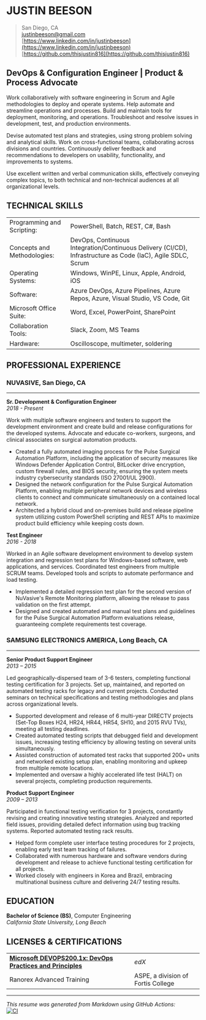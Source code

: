 # JUSTIN BEESON

> San Diego, CA  
> [justinbeeson@gmail.com](mailto:justinbeeson@gmail.com)  
> [https://www.linkedin.com/in/justinbeeson](https://www.linkedin.com/in/justinbeeson)  
> [https://github.com/thisjustin816](https://github.com/thisjustin816)  

## DevOps & Configuration Engineer | Product & Process Advocate

Work collaboratively with software engineering in Scrum and Agile methodologies to deploy and operate systems. Help automate and streamline operations and processes. Build and maintain tools for deployment, monitoring, and operations. Troubleshoot and resolve issues in development, test, and production environments.

Devise automated test plans and strategies, using strong problem solving and analytical skills. Work on cross-functional teams, collaborating across divisions and countries. Continuously deliver feedback and recommendations to developers on usability, functionality, and improvements to systems.

Use excellent written and verbal communication skills, effectively conveying complex topics, to both technical and non-technical audiences at all organizational levels.

## TECHNICAL SKILLS

|                             |                                                                                                               |
| :-------------------------- | :------------------------------------------------------------------------------------------------------------ |
| Programming and Scripting:  | PowerShell, Batch, REST, C#, Bash                                                                             |
| Concepts and Methodologies: | DevOps, Continuous Integration/Continuous Delivery (CI/CD), Infrastructure as Code (IaC), Agile SDLC, Scrum   |
| Operating Systems:          | Windows, WinPE, Linux, Apple, Android, iOS                                                                    |
| Software:                   | Azure DevOps, Azure Pipelines, Azure Repos, Azure, Visual Studio, VS Code, Git                                |
| Microsoft Office Suite:     | Word, Excel, PowerPoint, SharePoint                                                                           |
| Collaboration Tools:        | Slack, Zoom, MS Teams                                                                                         |
| Hardware:                   | Oscilloscope, multimeter, soldering                                                                           |

## PROFESSIONAL EXPERIENCE

### NUVASIVE, San Diego, CA

------

**Sr. Development & Configuration Engineer**  
_2018 - Present_

Work with multiple software engineers and testers to support the development environment and create build and release configurations for the developed systems. Advocate and educate co-workers, surgeons, and clinical associates on surgical automation products.

- Created a fully automated imaging process for the Pulse Surgical Automation Platform, including the application of security measures like Windows Defender Application Control, BitLocker drive encryption, custom firewall rules, and BIOS security, ensuring the system meets industry cybersecurity standards (ISO 27001/UL 2900).
- Designed the network configuration for the Pulse Surgical Automation Platform, enabling multiple peripheral network devices and wireless clients to connect and communicate simultaneously on a contained local network.
- Architected a hybrid cloud and on-premises build and release pipeline system utilizing custom PowerShell scripting and REST APIs to maximize product build efficiency while keeping costs down.

**Test Engineer**  
_2016 - 2018_

Worked in an Agile software development environment to develop system integration and regression test plans for Windows-based software, web applications, and services. Coordinated test engineers from multiple SCRUM teams. Developed tools and scripts to automate performance and load testing.

- Implemented a detailed regression test plan for the second version of NuVasive's Remote Monitoring platform, allowing the release to pass validation on the first attempt.
- Designed and created automated and manual test plans and guidelines for the Pulse Surgical Automation Platform evaluations release, guaranteeing complete requirements test coverage.

### SAMSUNG ELECTRONICS AMERICA, Long Beach, CA

------

**Senior Product Support Engineer**  
_2013 – 2015_

Led geographically-dispersed team of 3-6 testers, completing functional testing certification for 3 projects. Set up, maintained, and reported on automated testing racks for legacy and current projects. Conducted seminars on technical specifications and testing methodologies and plans across organizational levels.

- Supported development and release of 6 multi-year DIRECTV projects (Set-Top Boxes H24, HR24, HR44, HR54, SH10, and 2015 RVU TVs), meeting all testing deadlines.
- Created automated testing scripts that debugged field and development issues, increasing testing efficiency by allowing testing on several units simultaneously.
- Assisted construction of automated test racks that supported 200+ units and networked existing setup plan, enabling monitoring and upkeep from multiple remote locations.
- Implemented and oversaw a highly accelerated life test (HALT) on several projects, completing production requirements.

**Product Support Engineer**  
_2009 – 2013_

Participated in functional testing verification for 3 projects, constantly revising and creating innovative testing strategies. Analyzed and reported field issues, providing detailed defect information using bug tracking systems. Reported automated testing rack results.

- Helped form complete user interface testing procedures for 2 projects, enabling early test team tracking of failures.
- Collaborated with numerous hardware and software vendors during development and release to achieve functional testing certification for all projects.
- Worked closely with engineers in Korea and Brazil, embracing multinational business culture and delivering 24/7 testing results.

## EDUCATION

**Bachelor of Science (BS)**, Computer Engineering  
_California State University, Long Beach_

## LICENSES & CERTIFICATIONS

|                                                                                                                                      |                                    |
| :----------------------------------------------------------------------------------------------------------------------------------- | :--------------------------------- |
| [**Microsoft DEVOPS200.1x: DevOps Practices and Principles**](https://courses.edx.org/certificates/e7db67e18d0548e382af531a132f4165) | _edX_                              |
| Ranorex Advanced Training                                                                                                            | ASPE, a division of Fortis College |

------

_This resume was generated from Markdown using GitHub Actions:_  
[![CI](https://github.com/thisjustin816/thisjustin816/actions/workflows/ci.yml/badge.svg)](https://github.com/thisjustin816/thisjustin816/actions/workflows/ci.yml)
